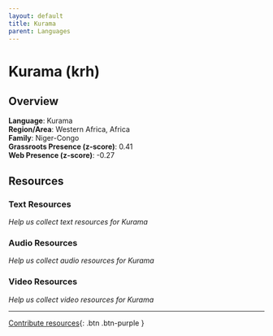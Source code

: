 ```yaml
---
layout: default
title: Kurama
parent: Languages
---
```


# Kurama (krh)

## Overview

**Language**: Kurama  
**Region/Area**: Western Africa, Africa  
**Family**: Niger-Congo  
**Grassroots Presence (z-score)**: 0.41  
**Web Presence (z-score)**: -0.27  

## Resources

### Text Resources
*Help us collect text resources for Kurama*

### Audio Resources
*Help us collect audio resources for Kurama*

### Video Resources
*Help us collect video resources for Kurama*

---

[Contribute resources](https://forms.office.com/e/1SfLJx3u1r){: .btn .btn-purple }
